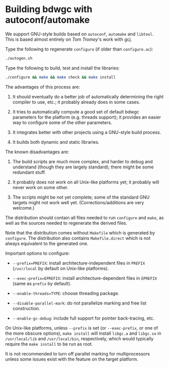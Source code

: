 # Building bdwgc with autoconf/automake

We support GNU-style builds based on `autoconf`, `automake` and `libtool`.
This is based almost entirely on _Tom Tromey_'s work with gcj.

Type the following to regenerate `configure` (if older than `configure.ac`):

```sh
./autogen.sh
```

Type the following to build, test and install the libraries:

```sh
./configure && make && make check && make install
```

The advantages of this process are:

  1. It should eventually do a better job of automatically determining the
     right compiler to use, etc.; it probably already does in some cases.

  2. It tries to automatically compute a good set of default bdwgc parameters
     for the platform (e.g. threads support); it provides an easier way to
     configure some of the other parameters.

  3. It integrates better with other projects using a GNU-style build process.

  4. It builds both dynamic and static libraries.

The known disadvantages are:

  1. The build scripts are much more complex, and harder to debug and
     understand (though they are largely standard); there might be some
     redundant stuff.

  2. It probably does not work on all Unix-like platforms yet; it probably
     will never work on some other.

  3. The scripts might be not yet complete; some of the standard GNU targets
     might not work well yet.  (Corrections/additions are very welcome.)

The distribution should contain all files needed to run `configure` and
`make`, as well as the sources needed to regenerate the derived files.

Note that the distribution comes without `Makefile` which is generated by
`configure`.  The distribution also contains `Makefile.direct` which is not
always equivalent to the generated one.

Important options to configure:

  * `--prefix=PREFIX`: install architecture-independent files in `PREFIX`
    (`/usr/local` by default on Unix-like platforms).

  * `--exec-prefix=EPREFIX`: install architecture-dependent files in `EPREFIX`
    (same as `prefix` by default).

  * `--enable-threads=TYPE`: choose threading package.

  * `--disable-parallel-mark`: do not parallelize marking and free list
    construction.

  * `--enable-gc-debug`: include full support for pointer back-tracing, etc.

On Unix-like platforms, unless `--prefix` is set (or `--exec-prefix`, or one
of the more obscure options), `make install` will install `libgc.a` and
`libgc.so` in `/usr/local/lib` and `/usr/local/bin`, respectively, which would
typically require the `make install` to be run as root.

It is not recommended to turn off parallel marking for multiprocessors unless
some issues exist with the feature on the target platform.
